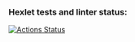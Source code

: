 ### Hexlet tests and linter status:
[![Actions Status](https://github.com/Egorles/backend-project-lvl2/workflows/hexlet-check/badge.svg)](https://github.com/Egorles/backend-project-lvl2/actions)